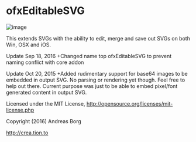 ofxEditableSVG
==============

![image](https://github.com/borg/ofxEditableSVG/blob/master/ofxaddons_thumbnail.gif)

This extends SVGs with the ability to edit, merge and save out SVGs on both Win, OSX and iOS.

Update Sep 18, 2016
+Changed name top ofxEditableSVG to prevent naming conflict with core addon

Update Oct 20, 2015
+Added rudimentary support for base64 images to be embedded in output SVG. No parsing or rendering yet though. Feel free to help out there. Current purpose was just to be able to embed pixel/font generated content in output SVG. 


Licensed under the MIT License,
http://opensource.org/licenses/mit-license.php
 
 
Copyright (2016) 
Andreas Borg

http://crea.tion.to